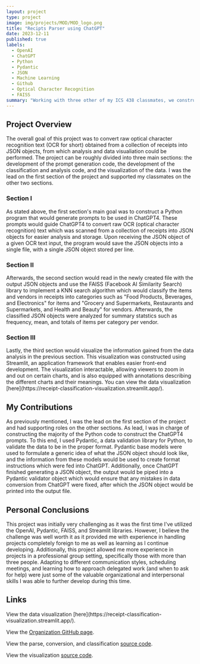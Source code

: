 ```yaml
---
layout: project
type: project
image: img/projects/MOD/MOD_logo.png
title: "Recipts Parser using ChatGPT"
date: 2023-12-11
published: true
labels:
  - OpenAI
  - ChatGPT
  - Python
  - Pydantic
  - JSON
  - Machine Learning
  - Github
  - Optical Character Recognition
  - FAISS
summary: "Working with three other of my ICS 438 classmates, we constructed a program which would parse the raw text obtained from using optical character recognition (OCR) on random consumer receipts into JSON objects using OpenAI's large language model, ChatGPT. It would then provide analytics on the JSON data and use it to train a KNN model from the FAISS library (open-sourced from Facebook AI) to classify new receipts into categories. The data from analysis would be used to create a simple visualization using Streamlit."
---
```

<h2>Project Overview</h2>
The overall goal of this project was to convert raw optical character recognition text (OCR for short) obtained from a collection of receipts into JSON objects, from which analysis and data visualiation could be performed. The project can be roughly divided into three main sections: the development of the prompt generation code, the development of the classification and analysis code, and the visualization of the data. I was the lead on the first section of the project and supported my classmates on the other two sections.

<h3>Section I</h3>
As stated above, the first section's main goal was to construct a Python program that would generate prompts to be used in ChatGPT4. These prompts would guide ChatGPT4 to convert raw OCR (optical character recognition) text which was scanned from a collection of receipts into JSON objects for easier analysis and storage. Upon receiving the JSON object of a given OCR text input, the program would save the JSON objects into a single file, with a single JSON object stored per line.

<h3>Section II</h3>
Afterwards, the second section would read in the newly created file with the output JSON objects and use the FAISS (Facebook AI Similarity Search) library to implement a KNN search algorithm which would classify the items and vendors in receipts into categories such as "Food Products, Beverages, and Electronics" for items and "Grocery and Supermarkets, Restaurants and Supermarkets, and Health and Beauty" for vendors. Afterwards, the classified JSON objects were analyzed for summary statstics such as frequency, mean, and totals of items per category per vendor.

<h3>Section III</h3>
Lastly, the third section would visualize the information gained from the data analysis in the previous section. This visualization was constructed using Streamlit, an application framework that enables easier front-end development. The visualization interactable, allowing viewers to zoom in and out on certain charts, and is also equipped with annotations describing the different charts and their meanings. You can view the data visualization [here](https://receipt-classification-visualization.streamlit.app/).

<h2>My Contributions</h2>
As previously mentioned, I was the lead on the first section of the project and had supporting roles on the other sections. As lead, I was in charge of constructing the majority of the Python code to construct the ChatGPT4 prompts. To this end, I used Pydantic, a data validation library for Python, to validate the data to be in the proper format. Pydantic base models were used to formulate a generic idea of what the JSON object should look like, and the information from these models would be used to create format instructions which were fed into ChatGPT. Additionally, once ChatGPT finished generating a JSON object, the output would be piped into a Pydantic validator object which would ensure that any mistakes in data conversion from ChatGPT were fixed, after which the JSON object would be printed into the output file.

<h2>Personal Conclusions</h2>
This project was initially very challenging as it was the first time I've utilized the OpenAI, Pydantic, FAISS, and Streamlit libraries. However, I believe the challenge was well worth it as it provided me with experience in handling projects completely foreign to me as well as learning as I continue developing. Additionally, this project allowed me more experience in projects in a professional group setting, specifically those with more than three people. Adapting to different communication styles, scheduling meetings, and learning how to approach delegated work (and when to ask for help) were just some of the valuable organizational and interpersonal skills I was able to further develop during this time.

<h2>Links</h2>
View the data visualization [here](https://receipt-classification-visualization.streamlit.app/).

View the [Organization GitHub page](https://github.com/manoa-organization-database).

View the parse, conversion, and classification [source code](https://github.com/RecieptsParse/OCR_TO_JSON).

View the visualization [source code](https://github.com/RecieptsParse/visualization).
